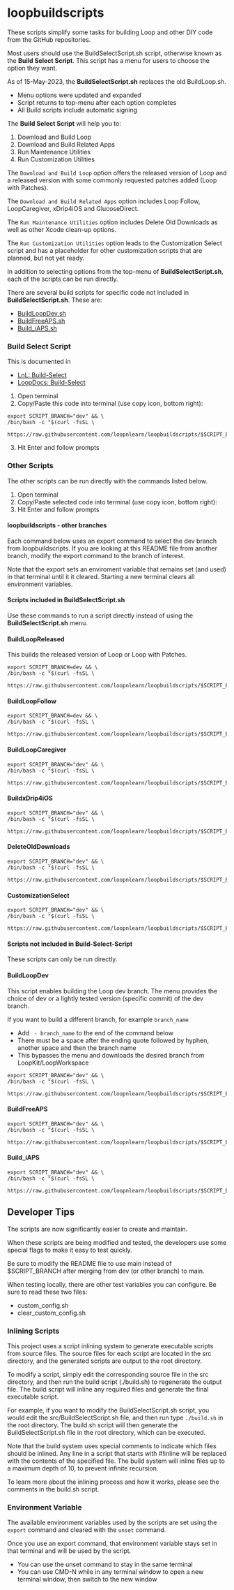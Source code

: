 # loopbuildscripts

These scripts simplify some tasks for building Loop and other DIY code from the GitHub repositories.

Most users should use the BuildSelectScript.sh script, otherwise known as the **Build Select Script**. This script has a menu for users to choose the option they want.

As of 15-May-2023, the **BuildSelectScript.sh** replaces the old BuildLoop.sh.

* Menu options were updated and expanded
* Script returns to top-menu after each option completes
* All Build scripts include automatic signing

The **Build Select Script** will help you to:

1. Download and Build Loop
2. Download and Build Related Apps
3. Run Maintenance Utilities
4. Run Customization Utilities

The `Download and Build Loop` option offers the released version of Loop and a released version with some commonly requested patches added (Loop with Patches).

The `Download and Build Related Apps` option includes Loop Follow, LoopCaregiver, xDrip4iOS and GlucoseDirect.

The `Run Maintenance Utilities` option includes Delete Old Downloads as well as other Xcode clean-up options.

The `Run Customization Utilities` option leads to the Customization Select script and has a placeholder for other customization scripts that are planned, but not yet ready.

In addition to selecting options from the top-menu of **BuildSelectScript.sh**, each of the scripts can be run directly.

There are several build scripts for specific code not included in **BuildSelectScript.sh**. These are:

* [BuildLoopDev.sh](#buildloopdev)
* [BuildFreeAPS.sh](#buildfreeaps)
* [Build_iAPS.sh](#build_iaps)


### Build Select Script

This is documented in

* [LnL: Build-Select](https://www.loopandlearn.org/build-select)
* [LoopDocs: Build-Select](https://loopkit.github.io/loopdocs/build/step14/#download-loop)

1. Open terminal
2. Copy/Paste this code into terminal (use copy icon, bottom right): 

```
export SCRIPT_BRANCH="dev" && \
/bin/bash -c "$(curl -fsSL \
  https://raw.githubusercontent.com/loopnlearn/loopbuildscripts/$SCRIPT_BRANCH/BuildSelectScript.sh)"
```

3. Hit Enter and follow prompts


### Other Scripts

The other scripts can be run directly with the commands listed below.

1. Open terminal
2. Copy/Paste selected code into terminal (use copy icon, bottom right):
3. Hit Enter and follow prompts

#### loopbuildscripts - other branches

Each command below uses an export command to select the dev branch from loopbuildscripts. If you are looking at this README file from another branch, modify the export command to the branch of interest.

Note that the export sets an enviroment variable that remains set (and used) in that terminal until it it cleared. Starting a new terminal clears all environment variables.

#### Scripts included in BuildSelectScript.sh

Use these commands to run a script directly instead of using the **BuildSelectScript.sh** menu.

#### BuildLoopReleased

This builds the released version of Loop or Loop with Patches.

```
export SCRIPT_BRANCH=dev && \
/bin/bash -c "$(curl -fsSL \
  https://raw.githubusercontent.com/loopnlearn/loopbuildscripts/$SCRIPT_BRANCH/BuildLoopReleased.sh)"
```
#### BuildLoopFollow

```
export SCRIPT_BRANCH=dev && \
/bin/bash -c "$(curl -fsSL \
  https://raw.githubusercontent.com/loopnlearn/loopbuildscripts/$SCRIPT_BRANCH/BuildLoopFollow.sh)"
```

#### BuildLoopCaregiver

```
export SCRIPT_BRANCH="dev" && \
/bin/bash -c "$(curl -fsSL \
  https://raw.githubusercontent.com/loopnlearn/loopbuildscripts/$SCRIPT_BRANCH/BuildLoopCaregiver.sh)"
```

#### BuildxDrip4iOS

```
export SCRIPT_BRANCH="dev" && \
/bin/bash -c "$(curl -fsSL \
  https://raw.githubusercontent.com/loopnlearn/loopbuildscripts/$SCRIPT_BRANCH/BuildxDrip4iOS.sh)"
```

#### DeleteOldDownloads

```
export SCRIPT_BRANCH="dev" && \
/bin/bash -c "$(curl -fsSL \
  https://raw.githubusercontent.com/loopnlearn/loopbuildscripts/$SCRIPT_BRANCH/DeleteOldDownloads.sh)"
```

#### CustomizationSelect

```
export SCRIPT_BRANCH="dev" && \
/bin/bash -c "$(curl -fsSL \
  https://raw.githubusercontent.com/loopnlearn/loopbuildscripts/$SCRIPT_BRANCH/CustomizationSelect.sh)"
```

#### Scripts not included in Build-Select-Script

These scripts can only be run directly.

#### BuildLoopDev

This script enables building the Loop dev branch. The menu provides the choice of dev or a lightly tested version (specific commit) of the dev branch.

If you want to build a different branch, for example `branch_name`

* Add ` - branch_name` to the end of the command below
* There must be a space after the ending quote followed by hyphen, another space and then the branch name
* This bypasses the menu and downloads the desired branch from LoopKit/LoopWorkspace

```
export SCRIPT_BRANCH="dev" && \
/bin/bash -c "$(curl -fsSL \
  https://raw.githubusercontent.com/loopnlearn/loopbuildscripts/$SCRIPT_BRANCH/BuildLoopDev.sh)"
```

#### BuildFreeAPS

```
export SCRIPT_BRANCH="dev" && \
/bin/bash -c "$(curl -fsSL \
  https://raw.githubusercontent.com/loopnlearn/loopbuildscripts/$SCRIPT_BRANCH/BuildFreeAPS.sh)"
```

#### Build_iAPS

```
export SCRIPT_BRANCH="dev" && \
/bin/bash -c "$(curl -fsSL \
  https://raw.githubusercontent.com/loopnlearn/loopbuildscripts/$SCRIPT_BRANCH/Build_iAPS.sh)"
```

## Developer Tips

The scripts are now significantly easier to create and maintain.

When these scripts are being modified and tested, the developers use some special flags to make it easy to test quickly.

Be sure to modify the README file to use main instead of $SCRIPT_BRANCH after merging from dev (or other branch) to main.

When testing locally, there are other test variables you can configure. Be sure to read these two files:
* custom_config.sh
* clear_custom_config.sh

### Inlining Scripts

This project uses a script inlining system to generate executable scripts from source files. The source files for each script are located in the src directory, and the generated scripts are output to the root directory.

To modify a script, simply edit the corresponding source file in the src directory, and then run the build script (./build.sh) to regenerate the output file. The build script will inline any required files and generate the final executable script.

For example, if you want to modify the BuildSelectScript.sh script, you would edit the src/BuildSelectScript.sh file, and then run type `./build.sh` in the root directory. The build.sh script will then generate the BuildSelectScript.sh file in the root directory, which can be executed.

Note that the build system uses special comments to indicate which files should be inlined. Any line in a script that starts with #!inline will be replaced with the contents of the specified file. The build system will inline files up to a maximum depth of 10, to prevent infinite recursion.

To learn more about the inlining process and how it works, please see the comments in the build.sh script.

### Environment Variable

The available environment variables used by the scripts are set using the `export` command and cleared with the `unset` command.

Once you use an export command, that environment variable stays set in that terminal and will be used by the script. 

* You can use the unset command to stay in the same terminal
* You can use CMD-N while in any terminal window to open a new terminal window, then switch to the new window
